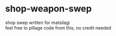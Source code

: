 # shop-weapon-swep
shop swep written for matsilagi          
feel free to pillage code from this, no credit needed
